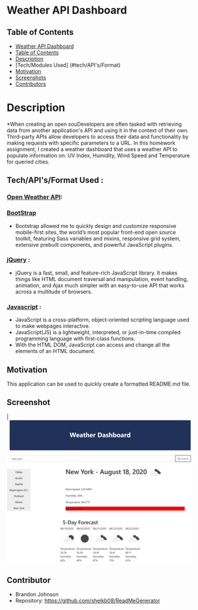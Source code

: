 # Weather API Dashboard

## Table of Contents
  - [Weather API Dashboard](#weather-api-dashboard)
  - [Table of Contents](#table-of-contents)
  - [Description](#description)
  - [Tech/Modules Used] (#tech/API's/Format)
  - [Motivation](#motivation)
  - [Screenshots](#screenshot)
  - [Contributors](#contributors)

# Description
*When creating an open souDevelopers are often tasked with retrieving data from another application's API and using it in the context of their own. Third-party APIs allow developers to access their data and functionality by making requests with specific parameters to a URL. In this homework assignment, I created a weather dashboard that uses a weather API to populate information on: 
UV Index, Humidity, Wind Speed and Temperature for queried cities.

## Tech/API's/Format Used :

### [Open Weather API](https://openweathermap.org/api):

### [BootStrap](https://getbootstrap.com/)
* Bootstrap allowed me to quickly design and customize responsive mobile-first sites, the world’s most popular front-end open source toolkit, featuring Sass variables and mixins, responsive grid system, extensive prebuilt components, and powerful JavaScript plugins.

### [jQuery](https://jquery.com/) : 
* jQuery is a fast, small, and feature-rich JavaScript library. It makes things like HTML document traversal and manipulation, event handling, animation, and Ajax much simpler with an easy-to-use API that works across a multitude of browsers.

### [Javascript](https://developer.mozilla.org/en-US/docs/Web/JavaScript) : 
* JavaScript is a cross-platform, object-oriented scripting language used to make webpages interactive.
* JavaScript(JS) is a lightweight, interpreted, or just-in-time compiled programming language with first-class functions. 
* With the HTML DOM, JavaScript can access and change all the elements of an HTML document.


## Motivation 
This application can be used to quickly create a formatted README.md file.

## Screenshot  
|![Command Line Screenshot](images/screen.JPG)


## Contributor
* Brandon Johnson
* Repository: https://github.com/sheikb08/ReadMeGenerator
